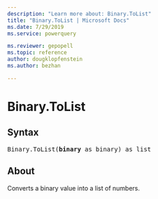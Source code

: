 ```yaml
---
description: "Learn more about: Binary.ToList"
title: "Binary.ToList | Microsoft Docs"
ms.date: 7/29/2019
ms.service: powerquery

ms.reviewer: gepopell
ms.topic: reference
author: dougklopfenstein
ms.author: bezhan

---
```

# Binary.ToList

## Syntax

<pre>
Binary.ToList(<b>binary</b> as binary) as list
</pre>  
  
## About  
Converts a binary value into a list of numbers.
